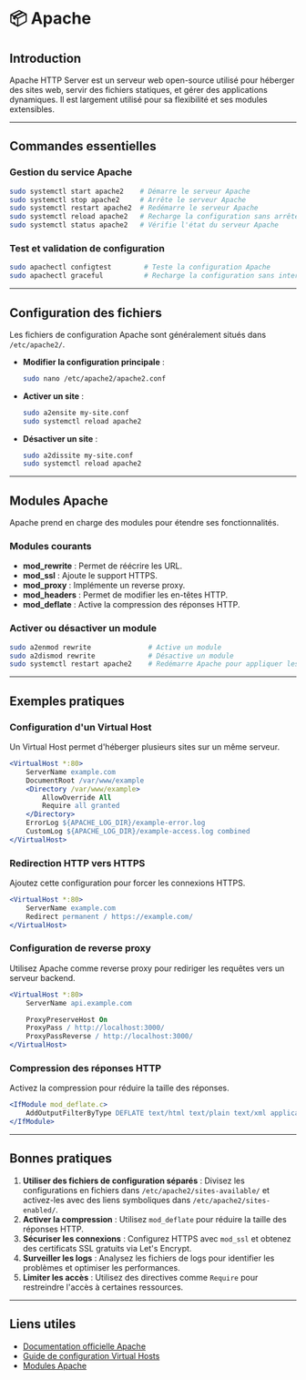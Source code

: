 # 📦 Apache

## Introduction

Apache HTTP Server est un serveur web open-source utilisé pour héberger des sites web, servir des fichiers statiques, et gérer des applications dynamiques. Il est largement utilisé pour sa flexibilité et ses modules extensibles.

---

## Commandes essentielles

### Gestion du service Apache

```bash
sudo systemctl start apache2    # Démarre le serveur Apache
sudo systemctl stop apache2     # Arrête le serveur Apache
sudo systemctl restart apache2  # Redémarre le serveur Apache
sudo systemctl reload apache2   # Recharge la configuration sans arrêter le service
sudo systemctl status apache2   # Vérifie l'état du serveur Apache
```

### Test et validation de configuration

```bash
sudo apachectl configtest        # Teste la configuration Apache
sudo apachectl graceful          # Recharge la configuration sans interrompre les connexions
```

---

## Configuration des fichiers

Les fichiers de configuration Apache sont généralement situés dans `/etc/apache2/`.

- **Modifier la configuration principale** :

  ```bash
  sudo nano /etc/apache2/apache2.conf
  ```

- **Activer un site** :

  ```bash
  sudo a2ensite my-site.conf
  sudo systemctl reload apache2
  ```

- **Désactiver un site** :

  ```bash
  sudo a2dissite my-site.conf
  sudo systemctl reload apache2
  ```

---

## Modules Apache

Apache prend en charge des modules pour étendre ses fonctionnalités.

### Modules courants

- **mod_rewrite** : Permet de réécrire les URL.
- **mod_ssl** : Ajoute le support HTTPS.
- **mod_proxy** : Implémente un reverse proxy.
- **mod_headers** : Permet de modifier les en-têtes HTTP.
- **mod_deflate** : Active la compression des réponses HTTP.

### Activer ou désactiver un module

```bash
sudo a2enmod rewrite              # Active un module
sudo a2dismod rewrite             # Désactive un module
sudo systemctl restart apache2    # Redémarre Apache pour appliquer les modifications
```

---

## Exemples pratiques

### Configuration d'un Virtual Host

Un Virtual Host permet d'héberger plusieurs sites sur un même serveur.

```apache
<VirtualHost *:80>
    ServerName example.com
    DocumentRoot /var/www/example
    <Directory /var/www/example>
        AllowOverride All
        Require all granted
    </Directory>
    ErrorLog ${APACHE_LOG_DIR}/example-error.log
    CustomLog ${APACHE_LOG_DIR}/example-access.log combined
</VirtualHost>
```

### Redirection HTTP vers HTTPS

Ajoutez cette configuration pour forcer les connexions HTTPS.

```apache
<VirtualHost *:80>
    ServerName example.com
    Redirect permanent / https://example.com/
</VirtualHost>
```

### Configuration de reverse proxy

Utilisez Apache comme reverse proxy pour rediriger les requêtes vers un serveur backend.

```apache
<VirtualHost *:80>
    ServerName api.example.com

    ProxyPreserveHost On
    ProxyPass / http://localhost:3000/
    ProxyPassReverse / http://localhost:3000/
</VirtualHost>
```

### Compression des réponses HTTP

Activez la compression pour réduire la taille des réponses.

```apache
<IfModule mod_deflate.c>
    AddOutputFilterByType DEFLATE text/html text/plain text/xml application/json
</IfModule>
```

---

## Bonnes pratiques

1. **Utiliser des fichiers de configuration séparés** : Divisez les configurations en fichiers dans `/etc/apache2/sites-available/` et activez-les avec des liens symboliques dans `/etc/apache2/sites-enabled/`.
2. **Activer la compression** : Utilisez `mod_deflate` pour réduire la taille des réponses HTTP.
3. **Sécuriser les connexions** : Configurez HTTPS avec `mod_ssl` et obtenez des certificats SSL gratuits via Let's Encrypt.
4. **Surveiller les logs** : Analysez les fichiers de logs pour identifier les problèmes et optimiser les performances.
5. **Limiter les accès** : Utilisez des directives comme `Require` pour restreindre l'accès à certaines ressources.

---

## Liens utiles

- [Documentation officielle Apache](https://httpd.apache.org/docs/)
- [Guide de configuration Virtual Hosts](https://httpd.apache.org/docs/current/vhosts/)
- [Modules Apache](https://httpd.apache.org/docs/current/mod/)
